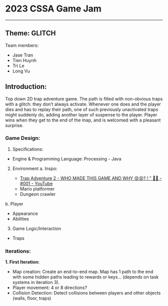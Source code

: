# 2023 CSSA Game Jam

---

## Theme: GLITCH

Team members:

- Jase Tran
- Tien Huynh
- Tri Le
- Long Vu

## Introduction:

Top down 2D trap adventure game. The path is filled with non-obvious traps with a glitch: they don’t always activate. Whenever one does and the player dies and has to replay their path, one of such previously unactivated traps might suddenly do, adding another layer of suspense to the player. Player wins when they get to the end of the map, and is welcomed with a pleasant surprise.

### Game Design:

1. Specifications:

- Engine & Programming Language: Processing - Java

2. Environment
   a. Inspo:

   - [Trap Adventure 2 - WHO MADE THIS GAME AND WHY 😡😡? ! " 🤰😡 - #001 - YouTube](https://www.youtube.com/watch?v=C1ObitoLwhM)
   - Mario platformer
   - Dungeon crawler

b. Player

- Appearance
- Abilities

3. Game Logic/Interaction

- Traps

### Iterations:

**1. First Iteration:**

- Map creation: Create an end-to-end map. Map has 1 path to the end with some hidden paths leading to rewards or keys… (depends on task systems in iteration 3).
- Player movement: 4 or 8 directions?
- Collision Detection: Detect collisions between players and other objects (walls, floor, traps)
